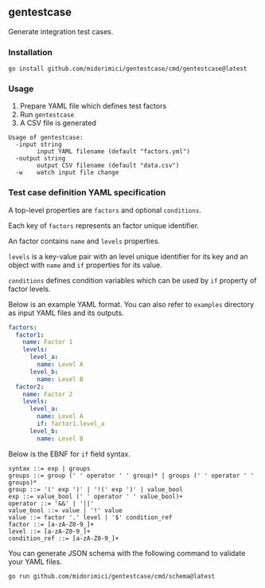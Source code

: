 ## gentestcase

Generate integration test cases.

### Installation

```
go install github.com/midorimici/gentestcase/cmd/gentestcase@latest
```

### Usage

1. Prepare YAML file which defines test factors
1. Run `gentestcase`
1. A CSV file is generated

```
Usage of gentestcase:
  -input string
        input YAML filename (default "factors.yml")
  -output string
        output CSV filename (default "data.csv")
  -w    watch input file change
```

### Test case definition YAML specification

A top-level properties are `factors` and optional `conditions`.

Each key of `factors` represents an factor unique identifier.

An factor contains `name` and `levels` properties.

`levels` is a key-value pair with an level unique identifier for its key and an object with `name` and `if` properties for its value.

`conditions` defines condition variables which can be used by `if` property of factor levels.

Below is an example YAML format.
You can also refer to `examples` directory as input YAML files and its outputs.

```yml
factors:
  factor1:
    name: Factor 1
    levels:
      level_a:
        name: Level A
      level_b:
        name: Level B
  factor2:
    name: Factor 2
    levels:
      level_a:
        name: Level A
        if: factor1.level_a
      level_b:
        name: Level B
```

Below is the EBNF for `if` field syntax.

```ebnf
syntax ::= exp | groups
groups ::= group (' ' operator ' ' group)* | groups (' ' operator ' ' groups)*
group ::= '(' exp ')' | '!(' exp ')' | value_bool
exp ::= value_bool (' ' operator ' ' value_bool)+
operator ::= '&&' | '||'
value_bool ::= value | '!' value
value ::= factor '.' level | '$' condition_ref
factor ::= [a-zA-Z0-9_]+
level ::= [a-zA-Z0-9_]+
condition_ref ::= [a-zA-Z0-9_]+
```

You can generate JSON schema with the following command to validate your YAML files.

```
go run github.com/midorimici/gentestcase/cmd/schema@latest
```
